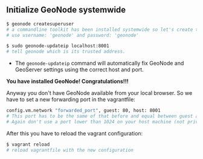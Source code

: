 ## Initialize GeoNode systemwide

```bash
$ geonode createsuperuser
# a commandline toolkit has been installed systemwide so let's create the superuser of the GeoNode instance
# use username: 'geonode' and password: 'geonode'

$ sudo geonode-updateip localhost:8001
# tell geonode which is its trusted address.
```
* The `geonode-updateip` command will automatically fix GeoNode and GeoServer settings using the correct host and port.

**You have installed GeoNode! Congratulations!!!**

Anyway you don't have GeoNode available from your local browser.
So we have to set a new forwarding port in the vagrantfile:

```bash
config.vm.network "forwarded_port", guest: 80, host: 8001
# This port has to be the same of that before and equal between guest and host. You can understand this later on.
# Again don't use a port lower than 1024 on your host machine (not privileged)!!!
```

After this you have to reload the vagrant configuration:

```bash
$ vagrant reload
# reload vagrantfile with the new configuration
```
